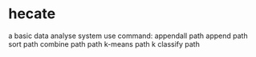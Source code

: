 # hecate
a basic data analyse system
use command:
appendall path
append path
sort path
combine path path
k-means path k
classify path
